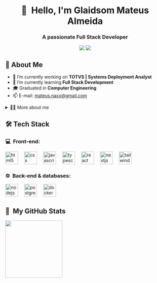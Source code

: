 <h1 align="center">👋 &nbsp;Hello, I'm Glaidsom Mateus Almeida</h1>
<h3 align="center">A passionate Full Stack Developer</h3>

<p align="center">
<a href="https://www.linkedin.com/in/mateusnaxx"><img src="https://img.shields.io/badge/-%20LinkedIn-0077B5?style=flat-square&logo=linkedin&logoColor=white"/></a>
<!--  <a href="https://instagram.com/byfeliperocha"><img src="https://img.shields.io/badge/-My%20Professional%20IG_-E4405F?style=flat-square&logo=Instagram&logoColor=white"/></a> -->
<a href="mailto:mateus.naxx@gmail.com"><img src="https://img.shields.io/badge/-%20Gmail-D14836?style=flat-square&logo=Gmail&logoColor=white"/></a>
</p>

<h2> 🧠 About Me</h2>

- 🏢 I’m currently working on **TOTVS | Systems Deployment Analyst**
- 🌱 I’m currently learning **Full Stack Development**
- 🎓 Graduated in **Computer Engineering**
- 📫 E-mail: [mateus.naxx@gmail.com](mailto:mateus.naxx@gmail.com)
<details>
  <summary>👨‍💻 More about me</summary>

  - 💬 I'm 24 years old and currently living in Belo Horizonte, Brazil. Passionate about technology, games, and pool since childhood, I've always been curious about how things work — like how people appeared on the TV screen. Over time, that curiosity became my dream: to work in tech and continuously learn more about this fascinating and ever-evolving world.

  - ⚡ When I'm not coding, you’ll probably find me gaming, playing pool with friends, vibing to some music, or binge-watching movies and series.! 😂
</details>

  <!--💻-->
<h2> 🛠 Tech Stack</h2>
<h3>💻 &nbsp;Front-end:</h3>
<div align="left">
  <img src="https://cdn.jsdelivr.net/gh/devicons/devicon/icons/html5/html5-original.svg" height="40" alt="html5 logo"  />
  <img width="12" />
  <img src="https://cdn.simpleicons.org/css/1572B6" height="40" alt="css logo"  />
  <img width="12" />
  <img src="https://skillicons.dev/icons?i=js" height="40" alt="javascript logo"  />
  <img width="12" />
  <img src="https://skillicons.dev/icons?i=ts" height="40" alt="typescript logo"  />
  <img width="12" />
  <img src="https://cdn.jsdelivr.net/gh/devicons/devicon/icons/react/react-original.svg" height="40" alt="react logo"  />
  <img width="12" />
  <img src="https://skillicons.dev/icons?i=nextjs" height="40" alt="nextjs logo"  />
  <img width="12" />
  <img src="https://cdn.simpleicons.org/tailwindcss/06B6D4" height="40" alt="tailwindcss logo"  />
</div>

<h3>⚙️ &nbsp;Back-end & databases:</h3>
<div align="left">
  <img src="https://cdn.simpleicons.org/nodedotjs/339933" height="40" alt="nodejs logo"  />
  <img width="12" />
  <img src="https://cdn.jsdelivr.net/gh/devicons/devicon/icons/postgresql/postgresql-original.svg" height="40" alt="postgresql logo"  />
  <img width="12" />
  <img src="https://cdn.simpleicons.org/docker/2496ED" height="40" alt="docker logo"  />
</div>

<h2>🚀 &nbsp;My GitHub Stats</h2>


<img height="180em" src="https://github-readme-stats.vercel.app/api/top-langs/?username=mateusnaxx&layout=compact&langs_count=7&theme=dark"/>

